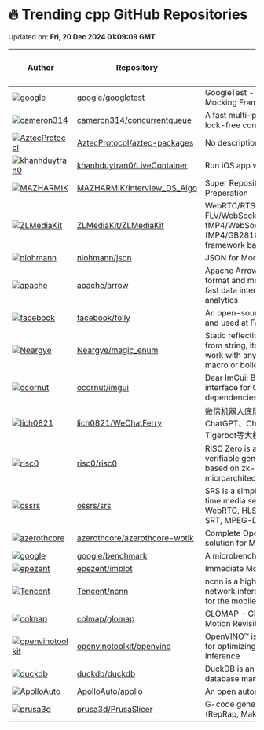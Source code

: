 # 🔥 Trending cpp GitHub Repositories

Updated on: **Fri, 20 Dec 2024 01:09:09 GMT**

| Author | Repository | Description | Language | ⭐ Total Stars | 🌟 Stars Today |
|--------|------------|-------------|----------|----------------|----------------|
| [![google](https://avatars.githubusercontent.com/u/12735026?s=40&v=4)](https://github.com/google) | [google/googletest](https://github.com/google/googletest) | GoogleTest - Google Testing and Mocking Framework | C++ | 35075 | 13 |
| [![cameron314](https://avatars.githubusercontent.com/u/116235?s=40&v=4)](https://github.com/cameron314) | [cameron314/concurrentqueue](https://github.com/cameron314/concurrentqueue) | A fast multi-producer, multi-consumer lock-free concurrent queue for C++11 | C++ | 10316 | 103 |
| [![AztecProtocol](https://avatars.githubusercontent.com/u/49558828?s=40&v=4)](https://github.com/AztecProtocol) | [AztecProtocol/aztec-packages](https://github.com/AztecProtocol/aztec-packages) | No description | C++ | 217 | 0 |
| [![khanhduytran0](https://avatars.githubusercontent.com/u/40482367?s=40&v=4)](https://github.com/khanhduytran0) | [khanhduytran0/LiveContainer](https://github.com/khanhduytran0/LiveContainer) | Run iOS app without actually installing it! | C++ | 1319 | 14 |
| [![MAZHARMIK](https://avatars.githubusercontent.com/u/17107752?s=40&v=4)](https://github.com/MAZHARMIK) | [MAZHARMIK/Interview_DS_Algo](https://github.com/MAZHARMIK/Interview_DS_Algo) | Super Repository for Coding Interview Preperation | C++ | 1870 | 5 |
| [![ZLMediaKit](https://avatars.githubusercontent.com/u/11495632?s=40&v=4)](https://github.com/ZLMediaKit) | [ZLMediaKit/ZLMediaKit](https://github.com/ZLMediaKit/ZLMediaKit) | WebRTC/RTSP/RTMP/HTTP/HLS/HTTP-FLV/WebSocket-FLV/HTTP-TS/HTTP-fMP4/WebSocket-TS/WebSocket-fMP4/GB28181/SRT server and client framework based on C++11 | C++ | 14285 | 13 |
| [![nlohmann](https://private-avatars.githubusercontent.com/u/159488?jwt=eyJhbGciOiJIUzI1NiIsInR5cCI6IkpXVCJ9.eyJpc3MiOiJnaXRodWIuY29tIiwiYXVkIjoicmF3LmdpdGh1YnVzZXJjb250ZW50LmNvbSIsImtleSI6ImtleTEiLCJleHAiOjE3MzQ2Mjc5NjAsIm5iZiI6MTczNDYyNjc2MCwicGF0aCI6Ii91LzE1OTQ4OCJ9.buKr50FfIXyXDkvB8dDwMYuTN1SamQsI699a_R6bECI&s=40&v=4)](https://github.com/nlohmann) | [nlohmann/json](https://github.com/nlohmann/json) | JSON for Modern C++ | C++ | 43721 | 17 |
| [![apache](https://private-avatars.githubusercontent.com/u/27350?jwt=eyJhbGciOiJIUzI1NiIsInR5cCI6IkpXVCJ9.eyJpc3MiOiJnaXRodWIuY29tIiwiYXVkIjoicmF3LmdpdGh1YnVzZXJjb250ZW50LmNvbSIsImtleSI6ImtleTEiLCJleHAiOjE3MzQ2Mjc2NjAsIm5iZiI6MTczNDYyNjQ2MCwicGF0aCI6Ii91LzI3MzUwIn0.JcPbawMsxxOnHMeRe7JM7Y03AHDcwkHbHksljOu5Qp8&s=40&v=4)](https://github.com/apache) | [apache/arrow](https://github.com/apache/arrow) | Apache Arrow is the universal columnar format and multi-language toolbox for fast data interchange and in-memory analytics | C++ | 14749 | 4 |
| [![facebook](https://avatars.githubusercontent.com/u/169419?s=40&v=4)](https://github.com/facebook) | [facebook/folly](https://github.com/facebook/folly) | An open-source C++ library developed and used at Facebook. | C++ | 28594 | 6 |
| [![Neargye](https://avatars.githubusercontent.com/u/7997966?s=40&v=4)](https://github.com/Neargye) | [Neargye/magic_enum](https://github.com/Neargye/magic_enum) | Static reflection for enums (to string, from string, iteration) for modern C++, work with any enum type without any macro or boilerplate code | C++ | 5053 | 4 |
| [![ocornut](https://avatars.githubusercontent.com/u/8225057?s=40&v=4)](https://github.com/ocornut) | [ocornut/imgui](https://github.com/ocornut/imgui) | Dear ImGui: Bloat-free Graphical User interface for C++ with minimal dependencies | C++ | 61877 | 27 |
| [![lich0821](https://avatars.githubusercontent.com/u/87742696?s=40&v=4)](https://github.com/lich0821) | [lich0821/WeChatFerry](https://github.com/lich0821/WeChatFerry) | 微信机器人底层框架，可接入Gemini、ChatGPT、ChatGLM、讯飞星火、Tigerbot等大模型。WeChat Robot Hook. | C++ | 4504 | 9 |
| [![risc0](https://avatars.githubusercontent.com/u/111859?s=40&v=4)](https://github.com/risc0) | [risc0/risc0](https://github.com/risc0/risc0) | RISC Zero is a zero-knowledge verifiable general computing platform based on zk-STARKs and the RISC-V microarchitecture. | C++ | 1734 | 1 |
| [![ossrs](https://avatars.githubusercontent.com/u/2777660?s=40&v=4)](https://github.com/ossrs) | [ossrs/srs](https://github.com/ossrs/srs) | SRS is a simple, high-efficiency, real-time media server supporting RTMP, WebRTC, HLS, HTTP-FLV, HTTP-TS, SRT, MPEG-DASH, and GB28181. | C++ | 26013 | 12 |
| [![azerothcore](https://avatars.githubusercontent.com/u/80540499?s=40&v=4)](https://github.com/azerothcore) | [azerothcore/azerothcore-wotlk](https://github.com/azerothcore/azerothcore-wotlk) | Complete Open Source and Modular solution for MMO | C++ | 6673 | 7 |
| [![google](https://avatars.githubusercontent.com/u/1176427?s=40&v=4)](https://github.com/google) | [google/benchmark](https://github.com/google/benchmark) | A microbenchmark support library | C++ | 9127 | 3 |
| [![epezent](https://avatars.githubusercontent.com/u/29577475?s=40&v=4)](https://github.com/epezent) | [epezent/implot](https://github.com/epezent/implot) | Immediate Mode Plotting | C++ | 4914 | 11 |
| [![Tencent](https://avatars.githubusercontent.com/u/171016?s=40&v=4)](https://github.com/Tencent) | [Tencent/ncnn](https://github.com/Tencent/ncnn) | ncnn is a high-performance neural network inference framework optimized for the mobile platform | C++ | 20668 | 2 |
| [![colmap](https://avatars.githubusercontent.com/u/36349740?s=40&v=4)](https://github.com/colmap) | [colmap/glomap](https://github.com/colmap/glomap) | GLOMAP - Global Structured-from-Motion Revisited | C++ | 1547 | 1 |
| [![openvinotoolkit](https://avatars.githubusercontent.com/u/2566854?s=40&v=4)](https://github.com/openvinotoolkit) | [openvinotoolkit/openvino](https://github.com/openvinotoolkit/openvino) | OpenVINO™ is an open-source toolkit for optimizing and deploying AI inference | C++ | 7470 | 2 |
| [![duckdb](https://avatars.githubusercontent.com/u/3978469?s=40&v=4)](https://github.com/duckdb) | [duckdb/duckdb](https://github.com/duckdb/duckdb) | DuckDB is an analytical in-process SQL database management system | C++ | 25136 | 38 |
| [![ApolloAuto](https://avatars.githubusercontent.com/u/6193298?s=40&v=4)](https://github.com/ApolloAuto) | [ApolloAuto/apollo](https://github.com/ApolloAuto/apollo) | An open autonomous driving platform | C++ | 25349 | 6 |
| [![prusa3d](https://avatars.githubusercontent.com/u/34307919?s=40&v=4)](https://github.com/prusa3d) | [prusa3d/PrusaSlicer](https://github.com/prusa3d/PrusaSlicer) | G-code generator for 3D printers (RepRap, Makerbot, Ultimaker etc.) | C++ | 7843 | 9 |
